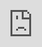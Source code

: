 ```yaml
---
layout: post
date:   2020-04-30
image: "/conflict_urbanism_sp2020/images/csr_thumbnail.png"
title:  "Extractive Urbanism"
author: "Annie Wu, Chris Zheng, Ting Zhang, Zhou Wu"
---
```

This is a document that is written in markdown. What is markdown? It is a 'markup language' that allows you to format plain text in a way that is easily converted to many different formats. For example, this document was written in markdown but will be used as an webpage and converted into HTML.  

To present and turn in your final projects for Conflict Urbanism: Puerto Rico Now you will be editing this template. You will include all of the text of your paper here, along with any and all images, maps, videos, or other materials that you produce.  

[This webpage](https://guides.github.com/features/mastering-markdown/) provides a comprehensive guide to markdown syntax. But to make things easier for you we are including a cheat sheet of the main things you need to know here.  

#### Please use level 4 headings for major section divisions  
(make sure to put two spaces after the end of the heading)

Write **words in bold** like this.  

Italics are *similar* and are formatted like this.  

To make a paragraph break you need to add two spaces at the end of your line before going to the next line.  

See this is now a new paragraph.  

Lists are easy:
1. they can be ordered
1. like this
1. notice that the numbers are automatically ordered
  1. use two spaces in front to indent

Or they can just be bullet points:
- like this
* or like this
  - use two spaces
  - to have nested lists

Use Author-Date parenthetical citations following Chicago Manual of Style conventions throughout your document, and add a works cited at the bottom of your post. See Author-Date quick guide [here](https://www-chicagomanualofstyle-org.ezproxy.cul.columbia.edu/tools_citationguide/citation-guide-2.html) for citation conventions.  

To include hyperlinks format them like this [text of link](http://c4sr.columbia.edu/).  

To embed images first ensure that the file is at least 740px wide. Then place the image file in a folder named for your group in the images folder. Then link to that image using the format here, but replace the file path with the name of your group's folder and appropriate image file name:  
![description of image](/conflict_urbanism_sp2020/images/ExtractiveUrbanism_Fishing.jpg)
&nbsp;
<img src="/conflict_urbanism_sp2020/images/ExtractiveUrbanism_Moatize.png" alt="coal" class="full-img" align="middle">
&nbsp;
<img src="/conflict_urbanism_sp2020/images/ExtractiveUrbanism_Fishing.jpg" alt="Fishing" style="width:100%;">
&nbsp;
&nbsp;
![description of image](/conflict_urbanism_sp2020/images/sample_image.png)

If you want to include html files (i.e. an interactive map) host these via your personal github page, and then you can embed them in your document with a iframe. The format looks like this:  

<div class="iframe-column"><iframe src="https://player.vimeo.com/video/290575503?title=0&byline=0&portrait=0" style="position:absolute;top:0;left:0;width:100%;height:100%;" frameborder="0"></iframe></div>  

All you need to do to use one is replace the url that is between the two " ". Here is an iframe of mapbox tiles:  


<div class="iframe-column"><iframe src="https://api.mapbox.com/styles/v1/mapbox/satellite-v9.html?title=true&access_token=pk.eyJ1IjoibWFwYm94IiwiYSI6ImNpejY4NDg1bDA1cjYzM280NHJ5NzlvNDMifQ.d6e-nNyBDtmQCVwVNivz7A#2/0/0" style="position:absolute;top:0;left:0;width:100%;height:100%;" frameborder="0"></iframe></div>
